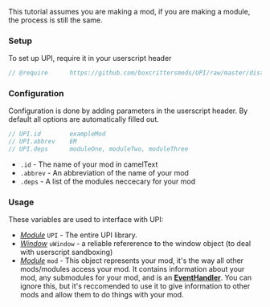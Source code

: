 This tutorial assumes you are making a mod, if you are making a module, the process is still the same.

### Setup
To set up UPI, require it in your userscript header
```js
// @require      https://github.com/boxcrittersmods/UPI/raw/master/dist/UPI.min.js
```
### Configuration
Configuration is done by adding parameters in the userscript header.
By default all options are automatically filled out.
```js
// UPI.id        exampleMod
// UPI.abbrev    EM
// UPI.deps      moduleOne, moduleTwo, moduleThree
```
- `.id` - The name of your mod in camelText
- `.abbrev` - An abbreviation of the name of your mod
- `.deps` - A list of the modules neccecary for your mod

### Usage
These variables are used to interface with UPI:
- *[Module](/Module.html)* `UPI` - The entire UPI library.
- *[Window](https://developer.mozilla.org/en-US/docs/Web/API/Window)* `uWindow` - a reliable refererence to the window object (to deal with userscript sandboxing)
- *[Module](/Module.html)* `mod` - This object represents your mod, it's the way all other mods/modules access your mod. It contains information about your mod, any submodules for your mod, and is an **[EventHandler](/external-EventHandler.html)**. You can ignore this, but it's reccomended to use it to give information to other mods and allow them to do things with your mod.